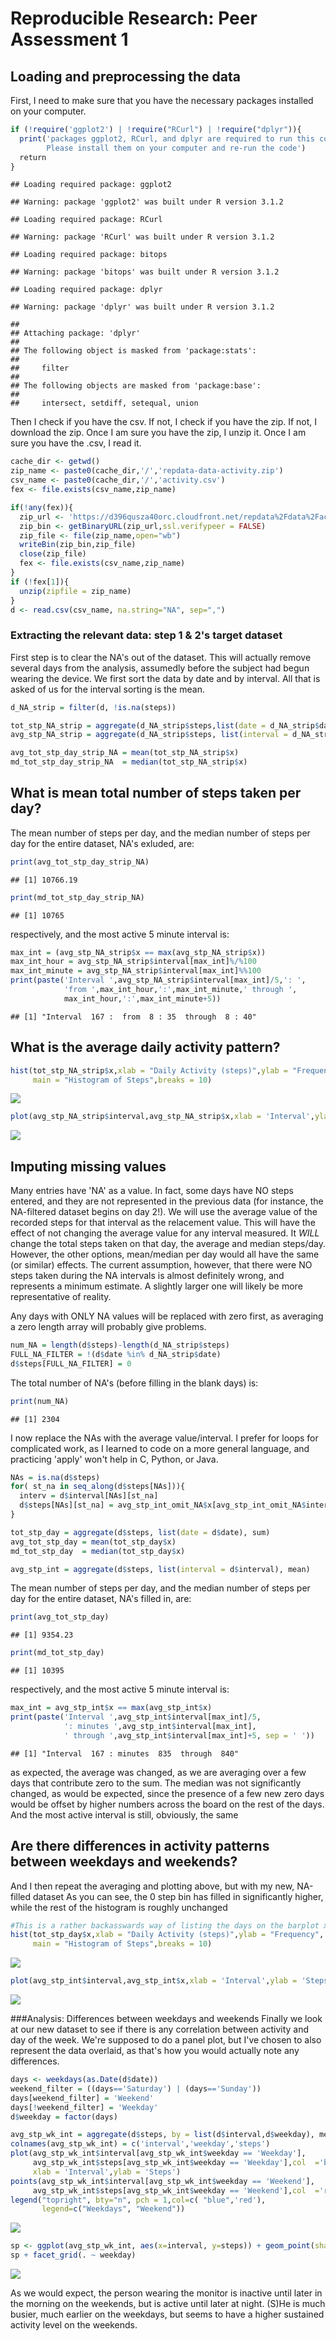 # Reproducible Research: Peer Assessment 1


## Loading and preprocessing the data
First, I need to make sure that you have the necessary packages installed on your computer.

```r
if (!require('ggplot2') | !require("RCurl") | !require("dplyr")){
  print('packages ggplot2, RCurl, and dplyr are required to run this code,
        Please install them on your computer and re-run the code')
  return
}
```

```
## Loading required package: ggplot2
```

```
## Warning: package 'ggplot2' was built under R version 3.1.2
```

```
## Loading required package: RCurl
```

```
## Warning: package 'RCurl' was built under R version 3.1.2
```

```
## Loading required package: bitops
```

```
## Warning: package 'bitops' was built under R version 3.1.2
```

```
## Loading required package: dplyr
```

```
## Warning: package 'dplyr' was built under R version 3.1.2
```

```
## 
## Attaching package: 'dplyr'
## 
## The following object is masked from 'package:stats':
## 
##     filter
## 
## The following objects are masked from 'package:base':
## 
##     intersect, setdiff, setequal, union
```

Then I check if you have the csv.  If not, I check if you have the zip.  If not, I download the zip.  Once I am sure you have the zip, I unzip it.  Once I am sure you have the .csv, I read it.


```r
cache_dir <- getwd()
zip_name <- paste0(cache_dir,'/','repdata-data-activity.zip')
csv_name <- paste0(cache_dir,'/','activity.csv')
fex <- file.exists(csv_name,zip_name)

if(!any(fex)){
  zip_url <- 'https://d396qusza40orc.cloudfront.net/repdata%2Fdata%2Factivity.zip'
  zip_bin <- getBinaryURL(zip_url,ssl.verifypeer = FALSE)
  zip_file <- file(zip_name,open="wb")
  writeBin(zip_bin,zip_file)
  close(zip_file)
  fex <- file.exists(csv_name,zip_name)
}
if (!fex[1]){
  unzip(zipfile = zip_name)
}
d <- read.csv(csv_name, na.string="NA", sep=",")
```


### Extracting the relevant data: step 1 & 2's target dataset
First step is to clear the NA's out of the dataset.  This will actually remove several days from the analysis, assumedly before the subject had begun wearing the device.  We first sort the data by date and by interval.  All that is asked of us for the interval sorting is the mean.

```r
d_NA_strip = filter(d, !is.na(steps))

tot_stp_NA_strip = aggregate(d_NA_strip$steps,list(date = d_NA_strip$date),sum)
avg_stp_NA_strip = aggregate(d_NA_strip$steps, list(interval = d_NA_strip$interval), mean)

avg_tot_stp_day_strip_NA = mean(tot_stp_NA_strip$x)
md_tot_stp_day_strip_NA  = median(tot_stp_NA_strip$x)
```


## What is mean total number of steps taken per day?

The mean number of steps per day, and the median number of steps per day for the entire dataset, NA's exluded, are:

```r
print(avg_tot_stp_day_strip_NA)
```

```
## [1] 10766.19
```

```r
print(md_tot_stp_day_strip_NA)
```

```
## [1] 10765
```
respectively, and the most active 5 minute interval is:

```r
max_int = (avg_stp_NA_strip$x == max(avg_stp_NA_strip$x))
max_int_hour = avg_stp_NA_strip$interval[max_int]%/%100
max_int_minute = avg_stp_NA_strip$interval[max_int]%%100
print(paste('Interval ',avg_stp_NA_strip$interval[max_int]/5,': ',
            'from ',max_int_hour,':',max_int_minute,' through ',
            max_int_hour,':',max_int_minute+5))
```

```
## [1] "Interval  167 :  from  8 : 35  through  8 : 40"
```


## What is the average daily activity pattern?

```r
hist(tot_stp_NA_strip$x,xlab = "Daily Activity (steps)",ylab = "Frequency",
     main = "Histogram of Steps",breaks = 10)
```

![](PA1_template_files/figure-html/plots-1.png) 

```r
plot(avg_stp_NA_strip$interval,avg_stp_NA_strip$x,xlab = 'Interval',ylab = 'Steps')
```

![](PA1_template_files/figure-html/plots-2.png) 


## Imputing missing values
Many entries have 'NA' as a value.  In fact, some days have NO steps entered, and they are not represented in the previous data (for instance, the NA-filtered dataset begins on day 2!).  We will use the average value of the recorded steps for that interval as the relacement value.  This will have the effect of not changing the average value for any interval measured.  It *WILL* change the total steps taken on that day, the average and median steps/day.  However, the other options, mean/median per day would all have the same (or similar) effects.  The current assumption, however, that there were NO steps taken during the NA intervals is almost definitely wrong, and represents a minimum estimate.  A slightly larger one will likely be more representative of reality.

Any days with  ONLY NA values will be replaced with zero first, as averaging a zero length array will probably give problems.


```r
num_NA = length(d$steps)-length(d_NA_strip$steps)
FULL_NA_FILTER = !(d$date %in% d_NA_strip$date)
d$steps[FULL_NA_FILTER] = 0
```

The total number of NA's (before filling in the blank days) is:

```r
print(num_NA)
```

```
## [1] 2304
```

I now replace the NAs with the average value/interval.  I prefer for loops for complicated work, as I learned to code on a more general language, and practicing 'apply' won't help in C, Python, or Java.


```r
NAs = is.na(d$steps)
for( st_na in seq_along(d$steps[NAs])){
  interv = d$interval[NAs][st_na]
  d$steps[NAs][st_na] = avg_stp_int_omit_NA$x[avg_stp_int_omit_NA$interval == interv]
}
```


```r
tot_stp_day = aggregate(d$steps, list(date = d$date), sum)
avg_tot_stp_day = mean(tot_stp_day$x)
md_tot_stp_day  = median(tot_stp_day$x)

avg_stp_int = aggregate(d$steps, list(interval = d$interval), mean)
```

The mean number of steps per day, and the median number of steps per day for the entire dataset, NA's filled in, are:

```r
print(avg_tot_stp_day)
```

```
## [1] 9354.23
```

```r
print(md_tot_stp_day)
```

```
## [1] 10395
```
respectively, and the most active 5 minute interval is:

```r
max_int = avg_stp_int$x == max(avg_stp_int$x)
print(paste('Interval ',avg_stp_int$interval[max_int]/5,
            ': minutes ',avg_stp_int$interval[max_int],
            ' through ',avg_stp_int$interval[max_int]+5, sep = ' '))
```

```
## [1] "Interval  167 : minutes  835  through  840"
```
as expected, the average was changed, as we are averaging over a few days that contribute zero to the sum.  The median was not significantly changed, as would be expected, since the presence of a few new zero days would be offset by higher numbers across the board on the rest of the days.  And the most active interval is still, obviously, the same
## Are there differences in activity patterns between weekdays and weekends?
And I then repeat the averaging and plotting above, but with my new, NA-filled dataset As you can see, the 0 step bin has filled in significantly higher, while the rest of the histogram is roughly unchanged


```r
#This is a rather backasswards way of listing the days on the barplot x-axis.  As always fault lays with R for it's failings.
hist(tot_stp_day$x,xlab = "Daily Activity (steps)",ylab = "Frequency",
     main = "Histogram of Steps",breaks = 10)
```

![](PA1_template_files/figure-html/plots2-1.png) 

```r
plot(avg_stp_int$interval,avg_stp_int$x,xlab = 'Interval',ylab = 'Steps')
```

![](PA1_template_files/figure-html/plots2-2.png) 


###Analysis: Differences between weekdays and weekends
Finally we look at our new dataset to see if there is any correlation between activity and day of the week.  We're supposed to do a panel plot, but I've chosen to also represent the data overlaid, as that's how you would actually note any differences.


```r
days <- weekdays(as.Date(d$date))
weekend_filter = ((days=='Saturday') | (days=='Sunday'))
days[weekend_filter] = 'Weekend'
days[!weekend_filter] = 'Weekday'
d$weekday = factor(days)

avg_stp_wk_int = aggregate(d$steps, by = list(d$interval,d$weekday), mean)
colnames(avg_stp_wk_int) = c('interval','weekday','steps')
plot(avg_stp_wk_int$interval[avg_stp_wk_int$weekday == 'Weekday'],
     avg_stp_wk_int$steps[avg_stp_wk_int$weekday == 'Weekday'],col  ='blue',
     xlab = 'Interval',ylab = 'Steps')
points(avg_stp_wk_int$interval[avg_stp_wk_int$weekday == 'Weekend'],
     avg_stp_wk_int$steps[avg_stp_wk_int$weekday == 'Weekend'],col  ='red')
legend("topright", bty="n", pch = 1,col=c( "blue",'red'),
       legend=c("Weekdays", "Weekend"))
```

![](PA1_template_files/figure-html/unnamed-chunk-5-1.png) 

```r
sp <- ggplot(avg_stp_wk_int, aes(x=interval, y=steps)) + geom_point(shape=1)
sp + facet_grid(. ~ weekday)
```

![](PA1_template_files/figure-html/unnamed-chunk-5-2.png) 

As we would expect, the person wearing the monitor is inactive until later in the morning on the weekends, but is active until later at night. (S)He is much busier, much earlier on the weekdays, but seems to have a higher sustained activity level on the weekends.
